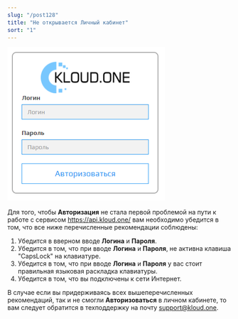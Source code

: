 ```yaml
---
slug: "/post128"
title: "Не открывается Личный кабинет"
sort: "1"
---
```


![Картинка](./images/login_autorisation.png "Журнал звонков")

Для того, чтобы **Авторизация** не стала первой проблемой на пути к работе с сервисом https://api.kloud.one/ вам необходимо убедится в том, что все ниже перечисленные рекомендации соблюдены:  
1. Убедится в вверном вводе **Логина** и **Пароля**.  
2. Убедится в том, что при вводе **Логина** и **Пароля**, не активна клавиша "CapsLock" на клавиатуре.  
3. Убедится в том, что при вводе **Логина** и **Пароля** у вас стоит правильная языковая раскладка клавиатуры.  
4. Убедится в том, что вы подключены к сети Интернет.

В случае если вы придерживаясь всех вышеперечисленных рекомендаций, так и не смогли **Авторизоваться** в личном кабинете, то вам следует обратится в техподдержку на почту support@kloud.one.
